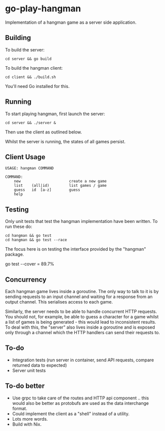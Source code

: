# go-play-hangman

Implementation of a hangman game as a server side application.

## Building

To build the server:

```
cd server && go build
```

To build the hangman client:

```
cd client && ./build.sh
```

You'll need Go installed for this.

## Running

To start playing hangman, first launch the server:

```
cd server && ./server &
```

Then use the client as outlined below.

Whilst the server is running, the states of all games persist.

## Client Usage

```
USAGE: hangman COMMAND

COMMAND:
	new                      create a new game
	list    (all|id)         list games / game
	guess   id  [a-z]        guess
	help
```


## Testing

Only unit tests that test the hangman implementation have been written. To run these do:

```
cd hangman && go test
cd hangman && go test --race
```

The focus here is on testing the interface provided by the "hangman" package.

go test --cover = 89.7%

## Concurrency

Each hangman game lives inside a goroutine. The only way to talk to it is by sending requests to an input channel and
waiting for a response from an output channel. This serialises access to each game.

Similarly, the server needs to be able to handle concurrent HTTP requests. You should not, for example,
be able to guess a character for a game whilst a list of games is being generated - this would lead to inconsistent
results. To deal with this, the "server" also lives inside a goroutine and is exposed only through a channel which the
HTTP handlers can send their requests to.

## To-do

* Integration tests (run server in container, send API requests, compare returned data to expected)
* Server unit tests

## To-do better

* Use grpc to take care of the routes and HTTP api component .. this would also be better as protobufs are used as the data interchange format.
* Could implement the client as a "shell" instead of a utility.
* Lots more words.
* Build with Nix.
